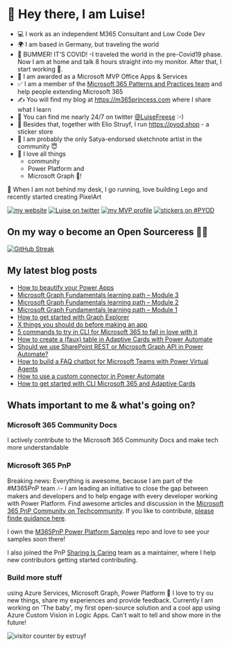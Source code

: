 # 👋 Hey there, I am Luise!

* 💻 I work as an independent M365 Consultant and Low Code Dev 
* 🌍 I am based in Germany, but traveling the world
* 🤯 BUMMER! IT'S COVID! -I traveled the world in the pre-Covid19 phase. Now I am at home and talk 8 hours straight into my monitor. After that, I start working 🤣.
* 🎉 I am awarded as a Microsoft MVP Office Apps & Services
* ✅ I am a member of the [Microsoft 365 Patterns and Practices team](https://aka.ms/m365pnp) and help people extending Microsoft 365
* ✍ You will find my blog at https://m365princess.com where I share what I learn
* 💯 You can find me nearly 24/7 on twitter [@LuiseFreese](https://twitter.com/LuiseFreese) :-) 
* 🚀 Besides that, together with Elio Struyf, I run https://pyod.shop - a sticker store
* 🎨 I am probably the only Satya-endorsed sketchnote artist in the community 😇
* 💖 I love all things 
  * community
  * Power Platform and 
  * Microsoft Graph 🦒! 

👾 When I am not behind my desk, I go running, love building Lego and recently started creating PixelArt 

[![my website](https://img.shields.io/badge/%F0%9F%91%B8%20Luise%20Freese-M%20365%20Princess-red)](https://www.m365princess.com)
[![Luise on twitter](https://img.shields.io/badge/%40LuiseFreese-twitter-%231DA1F2)](https://www.twitter.com/LuiseFreese)
[![my MVP profile](https://img.shields.io/badge/%E2%AD%90-MVP-blue)](https://mvp.microsoft.com/en-us/PublicProfile/5003313?fullName=Luise%20Freese)
[![stickers on #PYOD](https://img.shields.io/badge/stickers-PimpYourOwnDevice.com-%2317A2B8)](https://www.pimpyourowndevice.com)

## On my way o become an Open Sourceress 🧙‍♀️

[![GitHub Streak](https://github-readme-streak-stats.herokuapp.com?user=luisefreese&theme=neon-dark&hide_border=true&currStreakLabel=DD199D&stroke=DD199D&currStreakNum=DD199D&dates=DD199D&sideLabels=DD199D&fire=DD199D&ring=43CFDD&sideNums=43CFDD)](https://git.io/streak-stats)


## My latest blog posts

* [How to beautify your Power Apps](https://m365princess.com/how-to-beautify-your-power-apps/)
* [Microsoft Graph Fundamentals learning path – Module 3](https://m365princess.com/microsoft-graph-fundamentals-learning-path-module-3/)
* [Microsoft Graph Fundamentals learning path – Module 2](https://m365princess.com/microsoft-graph-fundamentals-learning-path-module-2/)
* [Microsoft Graph Fundamentals learning path – Module 1](https://m365princess.com/microsoft-graph-fundamentals-learning-path-module-1/)
* [How to get started with Graph Explorer](https://m365princess.com/how-to-get-started-with-graph-explorer/)
* [X things you should do before making an app](https://m365princess.com/x-things-you-should-do-before-making-an-app/)
* [5 commands to try in CLI for Microsoft 365 to fall in love with it](https://m365princess.com/5-commands-to-try-in-cli-for-microsoft-365-to-fall-in-love-with-it/)
* [How to create a (faux) table in Adaptive Cards with Power Automate](http://m365princess.com/how-to-create-a-faux-table-in-adaptive-cards-with-power-automate/)
* [Should we use SharePoint REST or Microsoft Graph API in Power Automate?](https://m365princess.com/should-we-use-sharepoint-rest-or-microsoft-graph-api-in-power-automate/)
* [How to build a FAQ chatbot for Microsoft Teams with Power Virtual Agents](https://m365princess.com/how-to-build-a-faq-chatbot-for-microsoft-teams-with-power-virtual-agents/)
* [How to use a custom connector in Power Automate](https://m365princess.com/how-to-use-a-custom-connector-in-power-automate/)
* [How to get started with CLI Microsoft 365 and Adaptive Cards](https://m365princess.com/how-to-get-started-with-cli-microsoft-365-and-adaptive-cards/)

## Whats important to me & what's going on?

### Microsoft 365 Community Docs
I actively contribute to the Microsoft 365 Community Docs and make tech more understandable 

### Microsoft 365 PnP

Breaking news: Everything is awesome, because I am part of the #M365PnP team 🎶- I am leading an initiative to close the gap between makers and developers and to help engage with every developer working with Power Platform. Find awesome articles and discussion in the [Microsoft 365 PnP Community on Techcommunity](https://techcommunity.microsoft.com/t5/microsoft-365-pnp-blog/bg-p/Microsoft365PnPBlog). If you like to contribute, [please finde guidance here](https://techcommunity.microsoft.com/t5/microsoft-365-pnp-blog/what-is-the-microsoft-365-pnp-community/ba-p/2119096). 

I own the [M365PnP Power Platform Samples](https://github.com/pnp/powerplatform-samples) repo and love to see your samples soon there! 

I also joined the PnP [Sharing Is Caring](https://pnp.github.io/sharing-is-caring/) team as a maintainer, where I help new contributors getting started contributing. 

### Build more stuff

using Azure Services, Microsoft Graph, Power Platform  🚀 I love to try ou new things, share my experiences and provide feedback. Currently I am working on 'The baby', my first open-source solution and a cool app using Azure Custom Vision in Logic Apps. Can't wait to tell and show more in the future! 

![visitor counter by estruyf](http://estruyf-github.azurewebsites.net/api/VisitorHit?user=luisefreese&repo=luisefreese&countColorcountColor&countColor=%237B1E7A)




